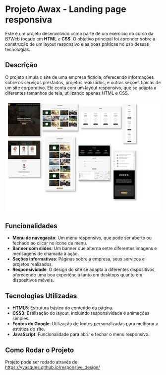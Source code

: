 # Projeto Awax - Landing page responsiva

Este é um projeto desenvolvido como parte de um exercício do curso da B7Web focado em **HTML** e **CSS**. O objetivo principal foi aprender sobre a construção de um layout responsivo e as boas práticas no uso dessas tecnologias.

## Descrição

O projeto simula o site de uma empresa fictícia, oferecendo informações sobre os serviços prestados, projetos realizados, e outras seções típicas de um site corporativo. Ele conta com um layout responsivo, que se adapta a diferentes tamanhos de tela, utilizando apenas HTML e CSS.

<img src="./media/responsive-design.png"> 

## Funcionalidades

- **Menu de navegação**: Um menu responsivo, que pode ser aberto ou fechado ao clicar no ícone de menu.
- **Banner com slides**: Um banner que alterna entre diferentes imagens e mensagens de chamada à ação.
- **Seções informativas**: Páginas sobre a empresa, seus serviços e projetos realizados.
- **Responsividade**: O design do site se adapta a diferentes dispositivos, oferecendo uma boa experiência tanto em desktops quanto em dispositivos móveis.

## Tecnologias Utilizadas

- **HTML5**: Estrutura básica do conteúdo da página.
- **CSS3**: Estilização do layout, incluindo responsividade e animações simples.
- **Fontes do Google**: Utilização de fontes personalizadas para melhorar a estética do site.
- **JavaScript**: Funcionalidade para abrir e fechar o menu responsivo.

## Como Rodar o Projeto
Projeto pode ser rodado através de https://yvasques.github.io/responsive_design/
